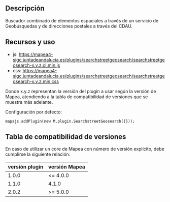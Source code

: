 ## Descripción

Buscador combinado de elementos espaciales a través de un servicio de Geobúsquedas y de direcciones postales a través del CDAU.

## Recursos y uso

- js: https://mapea4-sigc.juntadeandalucia.es/plugins/searchstreetgeosearch/searchstreetgeosearch-x.y.z.ol.min.js
- css: https://mapea4-sigc.juntadeandalucia.es/plugins/searchstreetgeosearch/searchstreetgeosearch-x.y.z.min.css  

Donde x.y.z representan la versión del plugin a usar según la versión de Mapea, atendiendo a la tabla de compatibilidad de versiones que se muestra más adelante.  

Configuración por defecto:
```
mapajs.addPlugin(new M.plugin.SearchstreetGeosearch({}));
```

## Tabla de compatibilidad de versiones   
En caso de utilizar un core de Mapea con número de versión explícito, debe cumplirse la siguiente relación:  

versión plugin | versión Mapea |
--- | --- |
1.0.0 | <= 4.0.0
1.1.0 | 4.1.0
2.0.2 | >= 5.0.0
